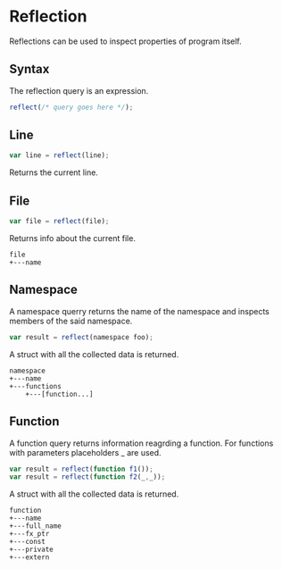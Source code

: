 # Reflection

Reflections can be used to inspect properties of program itself.

## Syntax 

The reflection query is an expression.

```js
reflect(/* query goes here */);
```

## Line

```js
var line = reflect(line);
```

Returns the current line.

## File

```js
var file = reflect(file);
```

Returns info about the current file.

```
file
+---name
```

## Namespace

A namespace querry returns the name of the namespace and inspects members of the said namespace.

```js
var result = reflect(namespace foo);
```

A struct with all the collected data is returned.

```
namespace
+---name
+---functions
    +---[function...]  
```

## Function

A function query returns information reagrding a function. For functions with parameters placeholders _ are used.

```js
var result = reflect(function f1());
var result = reflect(function f2(_,_));
```

A struct with all the collected data is returned.

```
function
+---name
+---full_name
+---fx_ptr
+---const
+---private
+---extern
```
